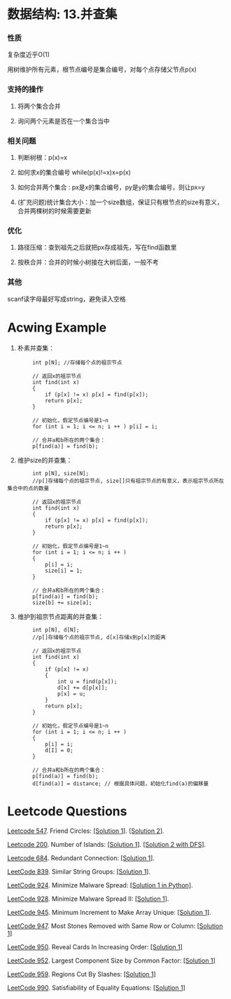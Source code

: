 # 数据结构: 13.并查集

### 性质

复杂度近乎O(1)

用树维护所有元素，根节点编号是集合编号，对每个点存储父节点p(x)


### 支持的操作

1. 将两个集合合并

2. 询问两个元素是否在一个集合当中

### 相关问题

1. 判断树根：p(x)=x

2. 如何求x的集合编号 while(p(x)!=x)x=p(x)
	
3. 如何合并两个集合 : px是x的集合编号，py是y的集合编号，则让px=y

4. (扩充问题)统计集合大小：加一个size数组，保证只有根节点的size有意义，合并两棵树的时候需要更新

### 优化

1. 路径压缩：查到祖先之后就把px存成祖先，写在find函数里

2. 按秩合并：合并的时候小树接在大树后面，一般不考

### 其他

scanf读字母最好写成string，避免读入空格

# Acwing Example


1. 朴素并查集：
```
        int p[N]; //存储每个点的祖宗节点

        // 返回x的祖宗节点
        int find(int x)
        {
            if (p[x] != x) p[x] = find(p[x]);
            return p[x];
        }

        // 初始化，假定节点编号是1~n
        for (int i = 1; i <= n; i ++ ) p[i] = i;

        // 合并a和b所在的两个集合：
        p[find(a)] = find(b);
```

2. 维护size的并查集：

```
        int p[N], size[N];
        //p[]存储每个点的祖宗节点, size[]只有祖宗节点的有意义，表示祖宗节点所在集合中的点的数量

        // 返回x的祖宗节点
        int find(int x)
        {
            if (p[x] != x) p[x] = find(p[x]);
            return p[x];
        }

        // 初始化，假定节点编号是1~n
        for (int i = 1; i <= n; i ++ )
        {
            p[i] = i;
            size[i] = 1;
        }

        // 合并a和b所在的两个集合：
        p[find(a)] = find(b);
        size[b] += size[a];

```
3. 维护到祖宗节点距离的并查集：
```
        int p[N], d[N];
        //p[]存储每个点的祖宗节点, d[x]存储x到p[x]的距离

        // 返回x的祖宗节点
        int find(int x)
        {
            if (p[x] != x)
            {
                int u = find(p[x]);
                d[x] += d[p[x]];
                p[x] = u;
            }
            return p[x];
        }

        // 初始化，假定节点编号是1~n
        for (int i = 1; i <= n; i ++ )
        {
            p[i] = i;
            d[I] = 0;
        }

        // 合并a和b所在的两个集合：
        p[find(a)] = find(b);
        d[find(a)] = distance; // 根据具体问题，初始化find(a)的偏移量
```



# Leetcode Questions

[Leetcode 547](https://leetcode.com/problems/friend-circles/). Friend Circles:  [[Solution 1]](https://www.acwing.com/solution/LeetCode/content/427/). [[Solution 2]](https://www.acwing.com/solution/LeetCode/content/2012/).

[Leetcode 200](https://leetcode.com/problems/number-of-islands/description/). Number of Islands: [[Solution 1]](https://www.acwing.com/solution/LeetCode/content/2013/). [[Solution 2 with DFS]](https://www.acwing.com/solution/LeetCode/content/263/). 

[Leetcode 684](https://leetcode.com/problems/redundant-connection/). Redundant Connection: [[Solution 1]](https://www.acwing.com/solution/LeetCode/content/2014/).

[LeetCode 839](https://leetcode.com/problems/similar-string-groups/). Similar String Groups: [[Solution 1]](https://www.acwing.com/solution/LeetCode/content/905/).

[LeetCode 924](https://leetcode.com/problems/minimize-malware-spread/). Minimize Malware Spread: [[Solution 1 in Python]](https://www.acwing.com/solution/LeetCode/content/1229/).

[LeetCode 928](https://leetcode.com/problems/minimize-malware-spread-ii/description/). Minimize Malware Spread II: [[Solution 1]](https://www.acwing.com/solution/LeetCode/content/583/).

[LeetCode 945](https://leetcode.com/problems/minimum-increment-to-make-array-unique/). Minimum Increment to Make Array Unique: [[Solution 1]](https://www.acwing.com/solution/LeetCode/content/649/).

[LeetCode 947](https://leetcode.com/problems/most-stones-removed-with-same-row-or-column/). Most Stones Removed with Same Row or Column: [[Solution 1]](https://www.acwing.com/solution/LeetCode/content/678/)

[LeetCode 950](https://leetcode.com/problems/reveal-cards-in-increasing-order/). Reveal Cards In Increasing Order: [[Solution 1]](https://www.acwing.com/solution/LeetCode/content/681/)

[LeetCode 952](https://leetcode.com/problems/largest-component-size-by-common-factor/). Largest Component Size by Common Factor: [[Solution 1]](https://www.acwing.com/solution/LeetCode/content/646/)

[LeetCode 959](https://leetcode.com/problems/regions-cut-by-slashes/). Regions Cut By Slashes: [[Solution 1]](https://www.acwing.com/solution/LeetCode/content/674/)

[LeetCode 990](https://leetcode.com/problems/satisfiability-of-equality-equations/). Satisfiability of Equality Equations: [[Solution 1]](https://www.acwing.com/solution/LeetCode/content/992/)













